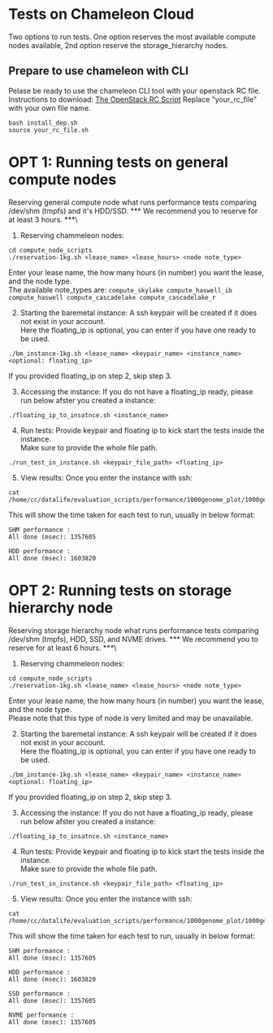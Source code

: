 # Tests on Chameleon Cloud
Two options to run tests. One option reserves the most available compute nodes available, 2nd option reserve the storage_hierarchy nodes.

## Prepare to use chameleon with CLI
Pelase be ready to use the chameleon CLI tool with your openstack RC file. Instructions to download: [The OpenStack RC Script](https://chameleoncloud.readthedocs.io/en/latest/technical/cli.html#the-openstack-rc-script)
Replace "your_rc_file" with your own file name.
```
bash install_dep.sh
source your_rc_file.sh
```
# OPT 1: Running tests on general compute nodes
Reserving general compute node what runs performance tests comparing /dev/shm (tmpfs) and it's HDD/SSD.
*** We recommend you to reserve for at least 3 hours. ***\
1. Reserving chammeleon nodes:
```
cd compute_node_scripts
./reservation-1kg.sh <lease_name> <lease_hours> <node note_type>
```
Enter your lease name, the how many hours (in number) you want the lease, and the node type. \
The available note_types are: `compute_skylake compute_haswell_ib compute_haswell compute_cascadelake compute_cascadelake_r`

2. Starting the baremetal instance:
A ssh keypair will be created if it does not exist in your account. \
Here the floating_ip is optional, you can enter if you have one ready to be used.
```
./bm_instance-1kg.sh <lease_name> <keypair_name> <instance_name> <optional: floating_ip>
```
If you provided floating_ip on step 2, skip step 3.

3. Accessing the instance:
If you do not have a floating_ip ready, please run below afster you created a instance:
```
./floating_ip_to_insatnce.sh <instance_name>
```

4. Run tests:
Provide keypair and floating ip to kick start the tests inside the instance. \
Make sure to provide the whole file path.
```
./run_test_in_instance.sh <keypair_file_path> <floating_ip>
```

5. View results:
Once you enter the instance with ssh:
```
cat /home/cc/datalife/evaluation_scripts/performance/1000genome_plot/1000genome_perf_number/perf_test_sum.log
```
This will show the time taken for each test to run, usually in below format:
```
SHM performance :
All done (msec): 1357605

HDD performance :
All done (msec): 1603820
```

# OPT 2: Running tests on storage hierarchy node
Reserving storage hierarchy node what runs performance tests comparing /dev/shm (tmpfs), HDD, SSD, and NVME drives.
*** We recommend you to reserve for at least 6 hours. ***\
1. Reserving chammeleon nodes:
```
cd compute_node_scripts
./reservation-1kg.sh <lease_name> <lease_hours> <node note_type>
```
Enter your lease name, the how many hours (in number) you want the lease, and the node type. \
Please note that this type of node is very limited and may be unavailable.

2. Starting the baremetal instance:
A ssh keypair will be created if it does not exist in your account. \
Here the floating_ip is optional, you can enter if you have one ready to be used.
```
./bm_instance-1kg.sh <lease_name> <keypair_name> <instance_name> <optional: floating_ip>
```
If you provided floating_ip on step 2, skip step 3.

3. Accessing the instance:
If you do not have a floating_ip ready, please run below afster you created a instance:
```
./floating_ip_to_insatnce.sh <instance_name>
```

4. Run tests:
Provide keypair and floating ip to kick start the tests inside the instance. \
Make sure to provide the whole file path.
```
./run_test_in_instance.sh <keypair_file_path> <floating_ip>
```

5. View results:
Once you enter the instance with ssh:
```
cat /home/cc/datalife/evaluation_scripts/performance/1000genome_plot/1000genome_perf_number/hierarchy_perf_test_sum.log
```
This will show the time taken for each test to run, usually in below format:
```
SHM performance :
All done (msec): 1357605

HDD performance :
All done (msec): 1603820

SSD performance :
All done (msec): 1357605

NVME performance :
All done (msec): 1357605
```